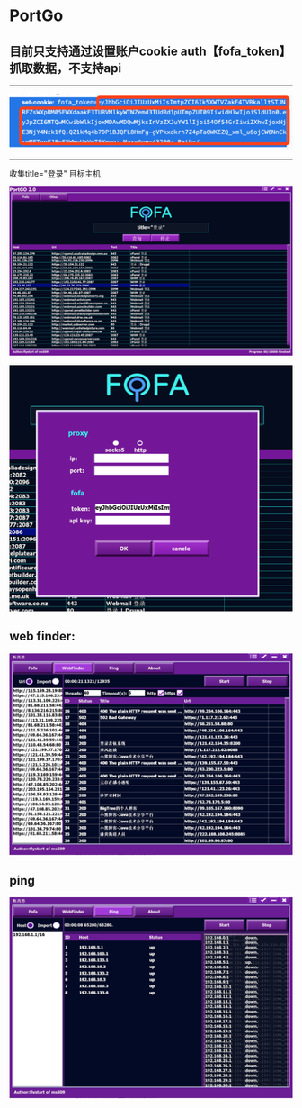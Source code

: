# PortGo

## 目前只支持通过设置账户cookie auth【fofa_token】抓取数据，不支持api

---

![](3.png)

---
收集title="登录" 目标主机
 
 ![](1.png)

 
![](2.png)
 

## web finder:

![](33.png)

## ping 

![](4.png)
